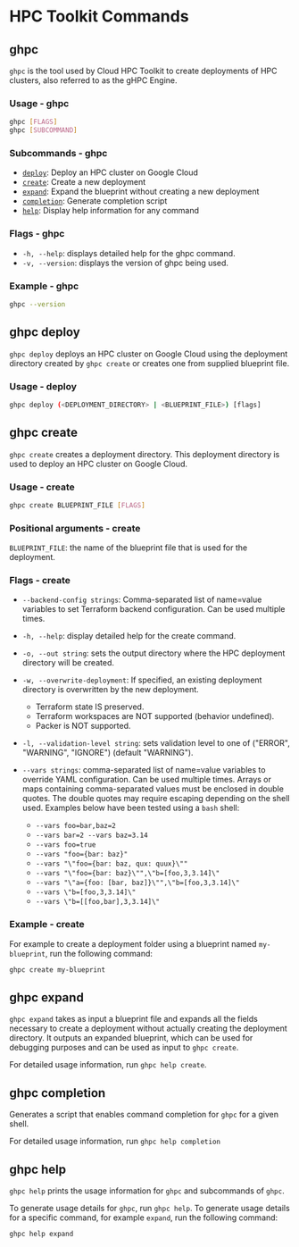 # HPC Toolkit Commands

## ghpc

`ghpc` is the tool used by Cloud HPC Toolkit to create deployments of HPC
clusters, also referred to as the gHPC Engine.

### Usage - ghpc

```bash
ghpc [FLAGS]
ghpc [SUBCOMMAND]
```

### Subcommands - ghpc

* [`deploy`](#ghpc-deploy): Deploy an HPC cluster on Google Cloud
* [`create`](#ghpc-create): Create a new deployment
* [`expand`](#ghpc-expand): Expand the blueprint without creating a new deployment
* [`completion`](#ghpc-completion): Generate completion script
* [`help`](#ghpc-help): Display help information for any command

### Flags - ghpc

* `-h, --help`: displays detailed help for the ghpc command.
* `-v, --version`: displays the version of ghpc being used.

### Example - ghpc

```bash
ghpc --version
```

## ghpc deploy

`ghpc deploy` deploys an HPC cluster on Google Cloud using the deployment directory created by `ghpc create` or creates one from supplied blueprint file.

### Usage - deploy

```bash
ghpc deploy (<DEPLOYMENT_DIRECTORY> | <BLUEPRINT_FILE>) [flags]
```

## ghpc create

`ghpc create` creates a deployment directory. This deployment directory is used to deploy an HPC cluster on Google Cloud.

### Usage - create

```sh
ghpc create BLUEPRINT_FILE [FLAGS]
```

### Positional arguments - create

`BLUEPRINT_FILE`: the name of the blueprint file that is used for the deployment.

### Flags - create

* `--backend-config strings`: Comma-separated list of name=value variables to set Terraform backend configuration. Can be used multiple times.
* `-h, --help`: display detailed help for the create command.
* `-o, --out string`: sets the output directory where the HPC deployment directory will be created.
* `-w, --overwrite-deployment`: If specified, an existing deployment directory is overwritten by the new deployment.

  * Terraform state IS preserved.
  * Terraform workspaces are NOT supported (behavior undefined).
  * Packer is NOT supported.

* `-l, --validation-level string`: sets validation level to one of ("ERROR", "WARNING", "IGNORE") (default "WARNING").
* `--vars strings`: comma-separated list of name=value variables to override YAML configuration. Can be used multiple times. Arrays or maps containing comma-separated values must be enclosed in double quotes. The double quotes may require escaping depending on the shell used. Examples below have been tested using a `bash` shell:

  * `--vars foo=bar,baz=2`
  * `--vars bar=2 --vars baz=3.14`
  * `--vars foo=true`
  * `--vars "foo={bar: baz}"`
  * `--vars "\"foo={bar: baz, qux: quux}\""`
  * `--vars "\"foo={bar: baz}\"",\"b=[foo,3,3.14]\"`
  * `--vars "\"a={foo: [bar, baz]}\"",\"b=[foo,3,3.14]\"`
  * `--vars \"b=[foo,3,3.14]\"`
  * `--vars \"b=[[foo,bar],3,3.14]\"`

### Example - create

For example to create a deployment folder using a blueprint named `my-blueprint`,
run the following command:

```bash
ghpc create my-blueprint
```

## ghpc expand

`ghpc expand` takes as input a blueprint file and expands all the fields
necessary to create a deployment without actually creating the deployment
directory. It outputs an expanded blueprint, which can be used for debugging
purposes and can be used as input to `ghpc create`.

For detailed usage information, run `ghpc help create`.

## ghpc completion
Generates a script that enables command completion for `ghpc` for a given shell.

For detailed usage information, run `ghpc help completion`

## ghpc help
`ghpc help` prints the usage information for `ghpc` and subcommands of `ghpc`.

To generate usage details for `ghpc`, run `ghpc help`. To generate usage
details for a specific command, for example `expand`, run the following command:

```bash
ghpc help expand
```
